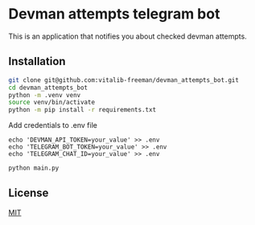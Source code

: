 # Devman attempts telegram bot

This is an application that notifies you about checked devman attempts.

## Installation
```bash
git clone git@github.com:vitalib-freeman/devman_attempts_bot.git
cd devman_attempts_bot
python -m .venv venv
source venv/bin/activate
python -m pip install -r requirements.txt 
```

Add credentials to .env file
```
echo 'DEVMAN_API_TOKEN=your_value' >> .env
echo 'TELEGRAM_BOT_TOKEN=your_value' >> .env
echo 'TELEGRAM_CHAT_ID=your_value' >> .env
```


```bash
python main.py
```

## License
[MIT](https://choosealicense.com/licenses/mit/)
